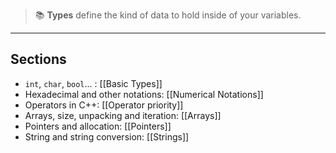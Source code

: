 
> 📚 **Types** define the kind of data to hold inside of your variables.

---
## Sections

- `int`, `char`, `bool`... : [[Basic Types]]
- Hexadecimal and other notations: [[Numerical Notations]]
- Operators in C++: [[Operator priority]]
- Arrays, size, unpacking and iteration: [[Arrays]]
- Pointers and allocation: [[Pointers]]
- String and string conversion: [[Strings]]